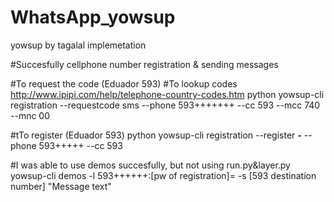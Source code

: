 # WhatsApp_yowsup
yowsup by tagalal implemetation

#Succesfully cellphone number registration & sending messages

#To request the code (Eduador 593)
#To lookup codes http://www.ipipi.com/help/telephone-country-codes.htm
python yowsup-cli registration --requestcode sms --phone 593+++++++ --cc 593 --mcc 740 --mnc 00

#tTo register (Eduador 593)
python yowsup-cli registration --register ***-*** --phone 593+++++ --cc 593

#I was able to use demos succesfully, but not using run.py&layer.py 
yowsup-cli demos -l 593++++++:[pw of registration]= -s [593 destination number] "Message text"
